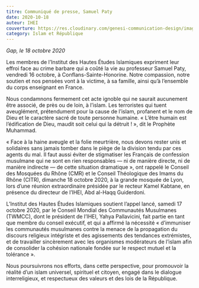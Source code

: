 ```yaml
---
titre: Communiqué de presse, Samuel Paty
date: 2020-10-18
auteur: IHEI
couverture: https://res.cloudinary.com/genesi-communication-design/image/upload/v1606407883/ihei/couvertures/Centre_historique_de_Conflans-Sainte-Honorine.Yvelines.France_zc0qox.jpg
category: Islam et République
---
```

*Gap, le 18 octobre 2020*

Les membres de l’Institut des Hautes Études Islamiques expriment leur effroi face au crime barbare qui a coûté la vie au professeur Samuel Paty, vendredi 16 octobre, à Conflans-Sainte-Honorine. Notre compassion, notre soutien et nos pensées vont à la victime, à sa famille, ainsi qu’à l’ensemble du corps enseignant en France.

Nous condamnons fermement cet acte ignoble qui ne saurait aucunement être associé, de près ou de loin, à l’islam. Les terroristes qui tuent aveuglément, prétendument pour la cause de l’islam, profanent et le nom de Dieu et le caractère sacré de toute personne humaine. «&nbsp;L’être humain est l’édification de Dieu, maudit soit celui qui la détruit&nbsp;!&nbsp;», dit le Prophète Muhammad.

«&nbsp;Face à la haine aveugle et la folie meurtrière, nous devons rester unis et solidaires sans jamais tomber dans le piège de la division tendu par ces agents du mal. Il faut aussi éviter de stigmatiser les Français de confession musulmane qui ne sont en rien responsables —&nbsp;ni de manière directe, ni de manière indirecte&nbsp;— de cette situation dramatique&nbsp;», ont rappelé le Conseil des Mosquées du Rhône (CMR) et le Conseil Théologique des Imams du Rhône (CITR), dimanche 18 octobre 2020, à la grande mosquée de Lyon, lors d’une réunion extraordinaire présidée par le recteur Kamel Kabtane, en présence du directeur de l’IHEI, Abd al-Haqq Guiderdoni.

L’Institut des Hautes Études Islamiques soutient l’appel lancé, samedi 17 octobre 2020, par le Conseil Mondial des Communautés Musulmanes (TWMCC), dont le président de l’IHEI, Yahya Pallavicini, fait partie en tant que membre du conseil exécutif, et qui a affirmé la nécessité «&nbsp;d’immuniser les communautés musulmanes contre la menace de la propagation du discours religieux intégriste et des agissements des tendances extrémistes, et de travailler sincèrement avec les organismes modérateurs de l’islam afin de consolider la cohésion nationale fondée sur le respect mutuel et la tolérance&nbsp;».

Nous poursuivrons nos efforts, dans cette perspective, pour promouvoir la réalité d’un islam universel, spirituel et citoyen, engagé dans le dialogue interreligieux, et respectueux des valeurs et des lois de la République.
